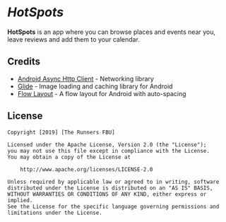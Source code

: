 # *HotSpots*

**HotSpots** is an app where you can browse places and events near you, leave reviews and add them to your calendar.

## Credits

- [Android Async Http Client](http://loopj.com/android-async-http/) - Networking library
- [Glide](https://github.com/bumptech/glide) - Image loading and caching library for Android
- [Flow Layout](https://github.com/nex3z/FlowLayout) - A flow layout for Android with auto-spacing

## License

    Copyright [2019] [The Runners FBU]

    Licensed under the Apache License, Version 2.0 (the "License");
    you may not use this file except in compliance with the License.
    You may obtain a copy of the License at

        http://www.apache.org/licenses/LICENSE-2.0

    Unless required by applicable law or agreed to in writing, software
    distributed under the License is distributed on an "AS IS" BASIS,
    WITHOUT WARRANTIES OR CONDITIONS OF ANY KIND, either express or implied.
    See the License for the specific language governing permissions and
    limitations under the License.
